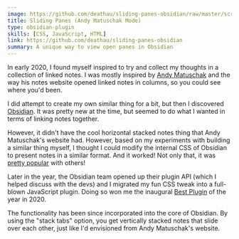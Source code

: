 ```yaml
---
image: https://github.com/deathau/sliding-panes-obsidian/raw/master/screenshot.gif
title: Sliding Panes (Andy Matuschak Mode)
type: obsidian-plugin
skills: [CSS, JavaScript, HTML]
link: https://github.com/deathau/sliding-panes-obsidian
summary: A unique way to view open panes in Obsidian
---
```


In early 2020, I found myself inspired to try and collect my thoughts in a
collection of linked notes. I was mostly inspired by [Andy Matuschak](https://notes.andymatuschak.org/)
and the way his notes website opened linked notes in columns, so you could see
where you'd been.

I did attempt to create my own similar thing for a bit, but then I discovered
[Obsidian](https://obsidian.md). It was pretty new at the time, but seemed to do
what I wanted in terms of linking notes together.

However, it didn't have the cool horizontal stacked notes thing that Andy Matuschak's
website had. However, based on my experiments with building a similar thing myself,
I thought I could modify the internal CSS of Obsidian to present notes in a similar
format. And it worked! Not only that, it was [pretty popular](https://forum.obsidian.md/t/170) with others!

Later in the year, the Obsidian team opened up their plugin API (which I helped
discuss with the devs) and I migrated my fun CSS tweak into a full-blown JavaScript
plugin. Doing so won me the inaugural [Best Plugin](https://obsidian.md/blog/2020-goty-winners/)
of the year in 2020.

The functionality has been since incorporated into the core of Obsidian. By using
the "stack tabs" option, you get vertically stacked notes that slide over each other,
just like I'd envisioned from Andy Matuschak's website.